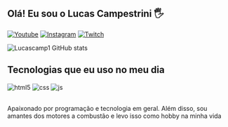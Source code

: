 ## Olá! Eu sou o Lucas Campestrini 🖐️

[![Youtube](https://img.shields.io/badge/YouTube-FF0000?style=for-the-badge&logo=youtube&logoColor=white)](https://www.youtube.com/channel/UC_0ew2ycEc6dr-Ejj3XTliQ)
[![Instagram](https://img.shields.io/badge/Instagram-E4405F?style=for-the-badge&logo=instagram&logoColor=white)](https://www.instagram.com/campestrini.lucas_/)
[![Twitch](https://img.shields.io/badge/Twitch-9146FF?style=for-the-badge&logo=twitch&logoColor=white)](https://www.twitch.tv/luczcamp)

![Lucascamp1 GitHub stats](https://github-readme-stats.vercel.app/api?username=Lucascamp1&show_icons=true&theme=dracula&count_private=true)

## Tecnologias que eu uso no meu dia

<div style="display: inline_block">
  <img align="center" alt="html5" src="https://img.shields.io/badge/HTML5-E34F26?style=for-the-badge&logo=html5&logoColor=white" />
  <img align="center" alt="css" src="https://img.shields.io/badge/CSS3-1572B6?style=for-the-badge&logo=css3&logoColor=white" />
  <img align="center" alt="js" src="https://img.shields.io/badge/JavaScript-F7DF1E?style=for-the-badge&logo=javascript&logoColor=black" />
</div><br/>

Apaixonado por programação e tecnologia em geral. Além disso, sou amantes dos motores a combustão e levo isso como hobby na minha vida
